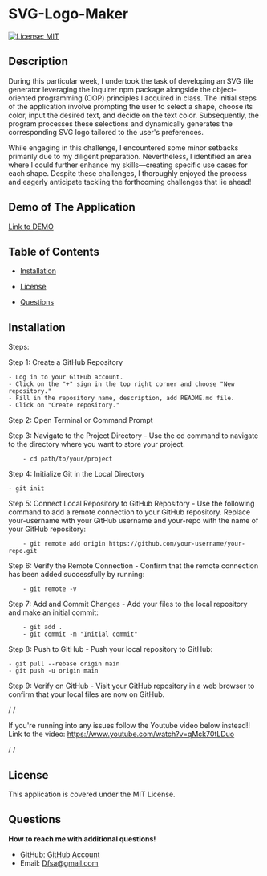 # SVG-Logo-Maker

[![License: MIT](https://img.shields.io/badge/License-MIT-yellow.svg)](https://opensource.org/licenses/MIT)

## Description

During this particular week, I undertook the task of developing an SVG file generator leveraging the Inquirer npm package alongside the object-oriented programming (OOP) principles I acquired in class. The initial steps of the application involve prompting the user to select a shape, choose its color, input the desired text, and decide on the text color. Subsequently, the program processes these selections and dynamically generates the corresponding SVG logo tailored to the user's preferences.

While engaging in this challenge, I encountered some minor setbacks primarily due to my diligent preparation. Nevertheless, I identified an area where I could further enhance my skills—creating specific use cases for each shape. Despite these challenges, I thoroughly enjoyed the process and eagerly anticipate tackling the forthcoming challenges that lie ahead!

## Demo of The Application

[Link to DEMO](https://drive.google.com/file/d/15pt-6ldEMoQimpjbwH0non_uoEVRJba9/view?usp=sharing)

## Table of Contents

- [Installation](#installation)

- [License](#license)

- [Questions](#questions)

## Installation

Steps:

Step 1: Create a GitHub Repository

    - Log in to your GitHub account.
    - Click on the "+" sign in the top right corner and choose "New repository."
    - Fill in the repository name, description, add README.md file.
    - Click on "Create repository."

Step 2: Open Terminal or Command Prompt

Step 3: Navigate to the Project Directory - Use the cd command to navigate to the directory where you want to store your project.

        - cd path/to/your/project

Step 4: Initialize Git in the Local Directory

    - git init

Step 5: Connect Local Repository to GitHub Repository - Use the following command to add a remote connection to your GitHub repository. Replace your-username with your GitHub username and your-repo with the name of your GitHub repository:

        - git remote add origin https://github.com/your-username/your-repo.git

Step 6: Verify the Remote Connection - Confirm that the remote connection has been added successfully by running:

        - git remote -v

Step 7: Add and Commit Changes - Add your files to the local repository and make an initial commit:

        - git add .
        - git commit -m "Initial commit"

Step 8: Push to GitHub - Push your local repository to GitHub:

    - git pull --rebase origin main
    - git push -u origin main

Step 9: Verify on GitHub - Visit your GitHub repository in a web browser to confirm that your local files are now on GitHub.

/
/

If you're running into any issues follow the Youtube video below instead!!
Link to the video: https://www.youtube.com/watch?v=qMck70tLDuo

/
/

## License

This application is covered under the MIT License.

## Questions

**How to reach me with additional questions!**

- GitHub: [GitHub Account](https://github.com/Sajjadalgburi)
- Email: Dfsa@gmail.com
